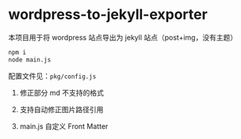 # wordpress-to-jekyll-exporter

本项目用于将 wordpress 站点导出为 jekyll 站点（post+img，没有主题）

```sh
npm i
node main.js
```

配置文件见：`pkg/config.js`

1. 修正部分 md 不支持的格式

2. 支持自动修正图片路径引用

3. main.js 自定义 Front Matter
